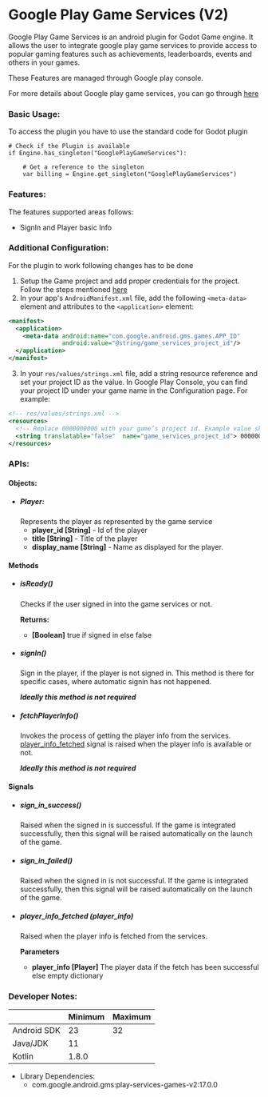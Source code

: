 # Google Play Game Services (V2)

Google Play Game Services is an android plugin for Godot Game engine.
It allows the user to integrate google play game services to provide access to popular gaming features such as achievements, leaderboards, events and others in your games. 

These Features are managed through Google play console.

For more details about Google play game services, you can go through [here](https://developers.google.com/games/services)


### Basic Usage:

To access the plugin you have to use the standard code for Godot plugin

```gdscript
# Check if the Plugin is available
if Engine.has_singleton("GooglePlayGameServices"):

    # Get a reference to the singleton
    var billing = Engine.get_singleton("GooglePlayGameServices")    
```

### Features:

The features supported areas follows:
* SignIn and  Player basic Info



### Additional Configuration:
For the plugin to work following changes has to be done
1. Setup the Game project and add proper credentials for the project. Follow the steps mentioned [here](https://developers.google.com/games/services/console/enabling)
2. In your app's `AndroidManifest.xml` file, add the following `<meta-data>` element and attributes to the `<application>` element:

```xml
<manifest>
  <application>
    <meta-data android:name="com.google.android.gms.games.APP_ID"
               android:value="@string/game_services_project_id"/>
  </application>
</manifest>
```
3. In your `res/values/strings.xml` file, add a string resource reference and set your project ID as the value. In Google Play Console, you can find your project ID under your game name in the Configuration page. For example:


```xml
<!-- res/values/strings.xml -->
<resources>
  <!-- Replace 0000000000 with your game’s project id. Example value shown above.  -->
  <string translatable="false"  name="game_services_project_id"> 0000000000 </string>
</resources>
```


### APIs:

#### Objects:

- ##### Player:
  Represents the player as represented by the game service
  - **player_id [String]** - Id of the player
  - **title [String]** - Title of the player
  - **display_name [String]** - Name as displayed for the player.

#### Methods

- ##### isReady()
  Checks if the user signed in into the game services or not.

  **Returns:**
  - **[Boolean]** true if signed in else false


- ##### signIn()
  Sign in the player, if the player is not signed in. This method is there for specific cases, where automatic signin has not happened.

  ***Ideally this method is not required***

- ##### fetchPlayerInfo()
  Invokes the process of getting the player info from the services. [player_info_fetched](#player_info_fetched-player_info) signal is raised when the player info is available or not.

  ***Ideally this method is not required***

#### Signals

- ##### sign_in_success()
  Raised when the signed in is successful. If the game is integrated successfully, then this signal will be raised automatically on the launch of the game.


- ##### sign_in_failed()
  Raised when the signed in is not successful. If the game is integrated successfully, then this signal will be raised automatically on the launch of the game.

- ##### player_info_fetched (player_info)
  Raised when the player info is fetched from the services.

  **Parameters**
  - **player_info [Player]** The player data if the fetch has been successful else empty dictionary

### Developer Notes:

|             | Minimum  | Maximum |
|-------------|----------|---------|
| Android SDK | 23       | 32      |
| Java/JDK    | 11       |         |
| Kotlin      | 1.8.0    |         | 

- Library Dependencies:
  - com.google.android.gms:play-services-games-v2:17.0.0




